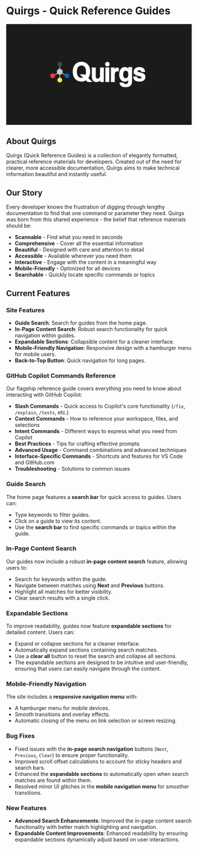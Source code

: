 # Quirgs - Quick Reference Guides

![Quirgs Logo](assets/quirgs.png)

## About Quirgs

Quirgs (Quick Reference Guides) is a collection of elegantly formatted, practical reference materials for developers. Created out of the need for clearer, more accessible documentation, Quirgs aims to make technical information beautiful and instantly useful.

## Our Story

Every developer knows the frustration of digging through lengthy documentation to find that one command or parameter they need. Quirgs was born from this shared experience - the belief that reference materials should be:

- **Scannable** - Find what you need in seconds
- **Comprehensive** - Cover all the essential information
- **Beautiful** - Designed with care and attention to detail
- **Accessible** - Available wherever you need them
- **Interactive** - Engage with the content in a meaningful way
- **Mobile-Friendly** - Optimized for all devices
- **Searchable** - Quickly locate specific commands or topics

## Current Features
### Site Features

- **Guide Search**: Search for guides from the home page. 
- **In-Page Content Search**: Robust search functionality for quick navigation within guides.
- **Expandable Sections**: Collapsible content for a cleaner interface.
- **Mobile-Friendly Navigation**: Responsive design with a hamburger menu for mobile users.
- **Back-to-Top Button**: Quick navigation for long pages.


### GitHub Copilot Commands Reference

Our flagship reference guide covers everything you need to know about interacting with GitHub Copilot:

- **Slash Commands** - Quick access to Copilot's core functionality (`/fix`, `/explain`, `/tests`, etc.)
- **Context Commands** - How to reference your workspace, files, and selections
- **Intent Commands** - Different ways to express what you need from Copilot
- **Best Practices** - Tips for crafting effective prompts
- **Advanced Usage** - Command combinations and advanced techniques
- **Interface-Specific Commands** - Shortcuts and features for VS Code and GitHub.com
- **Troubleshooting** - Solutions to common issues

### Guide Search
The home page features a **search bar** for quick access to guides. Users can:
- Type keywords to filter guides.
- Click on a guide to view its content.
- Use the **search bar** to find specific commands or topics within the guide.  

### In-Page Content Search

Our guides now include a robust **in-page content search** feature, allowing users to:

- Search for keywords within the guide.
- Navigate between matches using **Next** and **Previous** buttons.
- Highlight all matches for better visibility.
- Clear search results with a single click.

### Expandable Sections

To improve readability, guides now feature **expandable sections** for detailed content. Users can:

- Expand or collapse sections for a cleaner interface.
- Automatically expand sections containing search matches.
- Use a **clear all** button to reset the search and collapse all sections.
- The expandable sections are designed to be intuitive and user-friendly, ensuring that users can easily navigate through the content.

### Mobile-Friendly Navigation

The site includes a **responsive navigation menu** with:

- A hamburger menu for mobile devices.
- Smooth transitions and overlay effects.
- Automatic closing of the menu on link selection or screen resizing.


### Bug Fixes

- Fixed issues with the **in-page search navigation** buttons (`Next`, `Previous`, `Clear`) to ensure proper functionality.
- Improved scroll offset calculations to account for sticky headers and search bars.
- Enhanced the **expandable sections** to automatically open when search matches are found within them.
- Resolved minor UI glitches in the **mobile navigation menu** for smoother transitions.

### New Features

- **Advanced Search Enhancements**: Improved the in-page content search functionality with better match highlighting and navigation.
- **Expandable Content Improvements**: Enhanced readability by ensuring expandable sections dynamically adjust based on user interactions.

